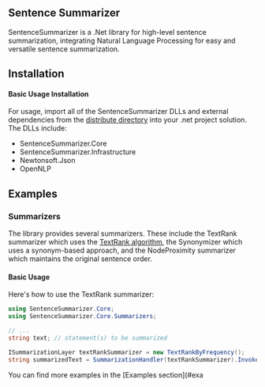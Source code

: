 ## Sentence Summarizer
SentenceSummarizer is a .Net library for high-level sentence summarization, integrating Natural Language Processing for easy and versatile sentence summarization.

## Installation

#### Basic Usage Installation
For usage, import all of the SentenceSummarizer DLLs and external dependencies from the [distribute directory](./distribute) into your .net project solution. The DLLs include:
- SentenceSummarizer.Core
- SentenceSummarizer.Infrastructure
- Newtonsoft.Json
- OpenNLP

## Examples

### Summarizers
The library provides several summarizers. These include the TextRank summarizer which uses the [TextRank algorithm](https://web.eecs.umich.edu/~mihalcea/papers/mihalcea.emnlp04.pdf), the Synonymizer which uses a synonym-based approach, and the NodeProximity summarizer which maintains the original sentence order.

#### Basic Usage
Here's how to use the TextRank summarizer:

```c#
using SentenceSummarizer.Core;
using SentenceSummarizer.Core.Summarizers;

// ...
string text; // statement(s) to be summarized

ISummarizationLayer textRankSummarizer = new TextRankByFrequency();
string summarizedText = SummarizationHandler(textRankSummarizer).Invoke(text); // summarized text.

```

You can find more examples in the [Examples section](#exa